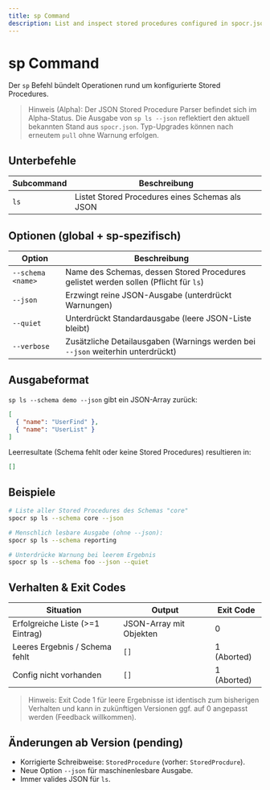 ```yaml
---
title: sp Command
description: List and inspect stored procedures configured in spocr.json.
---
```


# sp Command

Der `sp` Befehl bündelt Operationen rund um konfigurierte Stored Procedures.

> Hinweis (Alpha): Der JSON Stored Procedure Parser befindet sich im Alpha-Status. Die Ausgabe von `sp ls --json` reflektiert den aktuell bekannten Stand aus `spocr.json`. Typ-Upgrades können nach erneutem `pull` ohne Warnung erfolgen.

## Unterbefehle

| Subcommand | Beschreibung |
| ---------- | ------------ |
| `ls`       | Listet Stored Procedures eines Schemas als JSON |

## Optionen (global + sp-spezifisch)

| Option | Beschreibung |
| ------ | ------------ |
| `--schema <name>` | Name des Schemas, dessen Stored Procedures gelistet werden sollen (Pflicht für `ls`) |
| `--json` | Erzwingt reine JSON-Ausgabe (unterdrückt Warnungen) |
| `--quiet` | Unterdrückt Standardausgabe (leere JSON-Liste bleibt) |
| `--verbose` | Zusätzliche Detailausgaben (Warnings werden bei `--json` weiterhin unterdrückt) |

## Ausgabeformat

`sp ls --schema demo --json` gibt ein JSON-Array zurück:

```json
[
  { "name": "UserFind" },
  { "name": "UserList" }
]
```

Leerresultate (Schema fehlt oder keine Stored Procedures) resultieren in:

```json
[]
```

## Beispiele

```bash
# Liste aller Stored Procedures des Schemas "core"
spocr sp ls --schema core --json

# Menschlich lesbare Ausgabe (ohne --json):
spocr sp ls --schema reporting

# Unterdrücke Warnung bei leerem Ergebnis
spocr sp ls --schema foo --json --quiet
```

## Verhalten & Exit Codes

| Situation | Output | Exit Code |
| --------- | ------ | --------- |
| Erfolgreiche Liste (>=1 Eintrag) | JSON-Array mit Objekten | 0 |
| Leeres Ergebnis / Schema fehlt | `[]` | 1 (Aborted) |
| Config nicht vorhanden | `[]` | 1 (Aborted) |

> Hinweis: Exit Code 1 für leere Ergebnisse ist identisch zum bisherigen Verhalten und kann in zukünftigen Versionen ggf. auf 0 angepasst werden (Feedback willkommen).

## Änderungen ab Version (pending)

- Korrigierte Schreibweise: `StoredProcedure` (vorher: `StoredProcdure`).
- Neue Option `--json` für maschinenlesbare Ausgabe.
- Immer valides JSON für `ls`.
